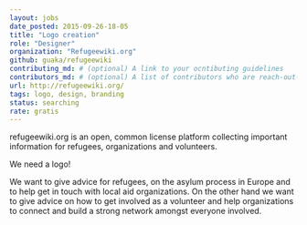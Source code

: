 ```yaml
---
layout: jobs
date_posted: 2015-09-26-18-05
title: "Logo creation"
role: "Designer"
organization: "Refugeewiki.org"
github: guaka/refugeewiki
contributing_md: # (optional) A link to your ocntibuting guidelines
contributors_md: # (optional) A list of contributors who are reach-out-able
url: http://refugeewiki.org/
tags: logo, design, branding
status: searching
rate: gratis
---
```


refugeewiki.org is an open, common license platform collecting
important information for refugees, organizations and volunteers.

We need a logo!

We want to give advice for refugees, on the asylum process in Europe
and to help get in touch with local aid organizations.  On the other
hand we want to give advice on how to get involved as a volunteer and
help organizations to connect and build a strong network amongst
everyone involved.
